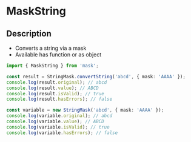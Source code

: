 # MaskString

## Description

- Converts a string via a mask
- Available has function or as object

```ts
import { MaskString } from 'mask';

const result = StringMask.convertString('abcd', { mask: 'AAAA' });
console.log(result.original); // abcd
console.log(result.value); // ABCD
console.log(result.isValid); // true
console.log(result.hasErrors); // false

const variable = new StringMask('abcd', { mask: 'AAAA' });
console.log(variable.original); // abcd
console.log(variable.value); // ABCD
console.log(variable.isValid); // true
console.log(variable.hasErrors); // false
```
